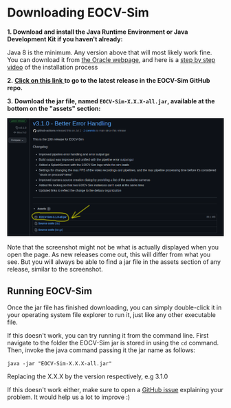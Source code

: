 # Downloading EOCV-Sim

**1. Download and install the Java Runtime Environment or Java Development Kit if you haven't already:** &#x20;

Java 8 is the minimum. Any version above that will most likely work fine. You can download it from [the Oracle webpage](https://www.oracle.com/java/technologies/javase-downloads.html), and here is a [step by step video](https://www.youtube.com/watch?v=IJ-PJbvJBGs) of the installation process

**2.** [**Click on this link** ](https://github.com/deltacv/EOCV-Sim/releases/latest)**to go to the latest release in the EOCV-Sim GitHub repo.**

**3.** **Download the jar file, named `EOCV-Sim-X.X.X-all.jar`, available at the bottom on the "assets" section:**

![Example screenshot of the latest release as of 17/09/21](.gitbook/assets/example-release.png)

Note that the screenshot might not be what is actually displayed when you open the page. As new releases come out, this will differ from what you see. But you will always be able to find a jar file in the assets section of any release, similar to the screenshot.

## Running EOCV-Sim

Once the jar file has finished downloading, you can simply double-click it in your operating system file explorer to run it, just like any other executable file.

If this doesn't work, you can try running it from the command line. First navigate to the folder the EOCV-Sim jar is stored in using the `cd` command. Then, invoke the java command passing it the jar name as follows:

```
java -jar "EOCV-Sim-X.X.X-all.jar"
```

Replacing the X.X.X by the version respectively, e.g 3.1.0

If this doesn't work either, make sure to open a [GitHub issue](https://github.com/deltacv/EOCV-Sim/issues/new/choose) explaining your problem. It would help us a lot to improve :)
